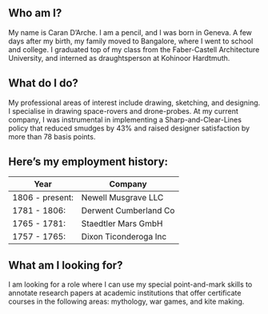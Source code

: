 ## Who am I? ##

My name is Caran D’Arche. I am a pencil, and I was born in Geneva. A few days after my birth, my family moved to Bangalore, where I went to school and college. I graduated top of my class from the Faber-Castell Architecture University, and interned as draughtsperson at Kohinoor Hardtmuth.

## What do I do? ##
 
My professional areas of interest include drawing, sketching, and designing. I specialise in drawing space-rovers and drone-probes.
At my current company, I was instrumental in implementing a Sharp-and-Clear-Lines policy that reduced smudges by 43% and raised designer satisfaction by more than 78 basis points.

## Here’s my employment history: ##

|Year| Company|
|------|------|
|1806 - present: |Newell Musgrave LLC|
|1781 - 1806: |Derwent Cumberland Co|
|1765 - 1781: |Staedtler Mars GmbH|
|1757 - 1765: |Dixon Ticonderoga Inc|

## What am I looking for? ##

I am looking for a role where I can use my special point-and-mark skills to annotate research papers at academic institutions that offer certificate courses in the following areas: mythology, war games, and kite making.
